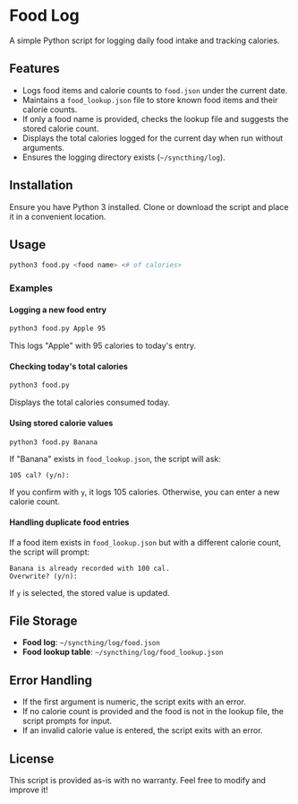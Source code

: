 # Food Log

A simple Python script for logging daily food intake and tracking calories.

## Features
- Logs food items and calorie counts to `food.json` under the current date.
- Maintains a `food_lookup.json` file to store known food items and their calorie counts.
- If only a food name is provided, checks the lookup file and suggests the stored calorie count.
- Displays the total calories logged for the current day when run without arguments.
- Ensures the logging directory exists (`~/syncthing/log`).

## Installation
Ensure you have Python 3 installed. Clone or download the script and place it in a convenient location.

## Usage
```sh
python3 food.py <food name> <# of calories>
```

### Examples
#### Logging a new food entry
```sh
python3 food.py Apple 95
```
This logs "Apple" with 95 calories to today's entry.

#### Checking today's total calories
```sh
python3 food.py
```
Displays the total calories consumed today.

#### Using stored calorie values
```sh
python3 food.py Banana
```
If "Banana" exists in `food_lookup.json`, the script will ask:
```
105 cal? (y/n):
```
If you confirm with `y`, it logs 105 calories. Otherwise, you can enter a new calorie count.

#### Handling duplicate food entries
If a food item exists in `food_lookup.json` but with a different calorie count, the script will prompt:
```
Banana is already recorded with 100 cal.
Overwrite? (y/n):
```
If `y` is selected, the stored value is updated.

## File Storage
- **Food log**: `~/syncthing/log/food.json`
- **Food lookup table**: `~/syncthing/log/food_lookup.json`

## Error Handling
- If the first argument is numeric, the script exits with an error.
- If no calorie count is provided and the food is not in the lookup file, the script prompts for input.
- If an invalid calorie value is entered, the script exits with an error.

## License
This script is provided as-is with no warranty. Feel free to modify and improve it!